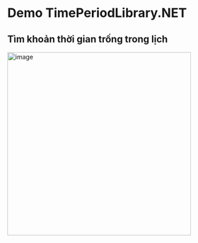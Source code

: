 # Demo TimePeriodLibrary.NET

## Tìm khoản thời gian trống trong lịch
<img width="415" alt="image" src="https://user-images.githubusercontent.com/75836068/180017815-a47767b8-ea5b-4e93-bf0e-c3e2a6968bbf.png">
